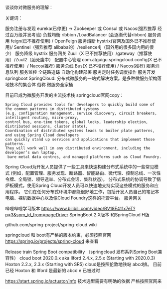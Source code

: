 
谈谈你对微服务的理解：


关键词：

服务注册与发现  eureka(已停更) -> Zookeeper 或 Consul 或 Nacos(强烈推荐 经过百万级并发考验)
负载均衡  ribbion /LoadBalancer (会逐渐代替ribbon)
服务调用  feign(已不推荐使用) / OpenFeign
服务熔断  hystrix(官网及国外已不推荐使用)/ Sentinel（强烈推荐 alibaba的）/resilence4j（国外用的很多国内用的很少）
服务降级  hystrix
服务网关  Zuul（X 已不推荐使用）/gateway（推荐使用）/Zuul2（胎死腹中） 
配置中心管理 com.atguigu.springcloud.config(X 已不推荐使用）/ Nacos(推荐)
服务总线  Bus(X 已不推荐使用) / Nacos(推荐)
服务消息队列
服务监控
全链路追踪
自动化构建部署
服务定时任务调度操作
服务开发  springboot
SpringCloud:
分布式微服务的一站式解决方案。是多种微服务架构落地技术的集合体
俗称 微服务全家桶

目前已成为微服务开发的主流技术栈
springcloud官网copy： 

    Spring Cloud provides tools for developers to quickly build some of the common patterns in distributed systems
    (e.g. configuration management, service discovery, circuit breakers, intelligent routing, micro-proxy,
    control bus, one-time tokens, global locks, leadership election, distributed sessions, cluster state). 
    Coordination of distributed systems leads to boiler plate patterns, and using Spring Cloud developers
    can quickly stand up services and applications that implement those patterns.
    They will work well in any distributed environment, including the developer’s own laptop,
     bare metal data centres, and managed platforms such as Cloud Foundry. 
     
Spring Cloud为开发人员提供了一些工具来快速构建分布式系统中的一些常见模式
(例如，配置管理、服务发现、断路器、智能路由、微代理、控制总线、一次性令牌、全局锁、领导选举、分布式会话、集群状态)。
分布式系统的协调导致了锅炉板模式，使用Spring Cloud开发人员可以快速地支持实现这些模式的服务和应用程序。
它们在任何分布式环境中都能很好地工作，包括开发人员自己的笔记本电脑、裸机数据中心以及像Cloud Foundry这样的托管平台。
服务网关

哔哩哔哩学习版本
https://www.bilibili.com/video/BV18E411x7eT?p=3&spm_id_from=pageDriver
SpringBoot 2.X版本 和SpringCloud H版

github.com/spring-project/spring-cloud.wiki

springcloud 和 boot有严格的版本约束，必须按照官网
https://spring.io/projects/spring-cloud  来查看

Release train Spring Boot compatibility
（springcloud 发布系列Spring Boot兼容性）
      cloud                  boot
2020.0.x aka Ilford     2.4.x, 2.5.x (Starting with 2020.0.3)
Hoxton                  2.2.x, 2.3.x (Starting with SR5)
cloud是按照伦敦地铁站 abcd排。 目前已经 Hoxton 和 Ilford 是最新的
abcd e  已被过时

https://start.spring.io/actuator/info
技术选型需要有明确的依据 严格按照官网来

